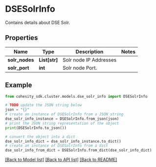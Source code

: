 # DSESolrInfo

Contains details about DSE Solr.

## Properties

Name | Type | Description | Notes
------------ | ------------- | ------------- | -------------
**solr_nodes** | **List[str]** | Solr node IP Addresses | 
**solr_port** | **int** | Solr node Port. | 

## Example

```python
from cohesity_sdk.cluster.models.dse_solr_info import DSESolrInfo

# TODO update the JSON string below
json = "{}"
# create an instance of DSESolrInfo from a JSON string
dse_solr_info_instance = DSESolrInfo.from_json(json)
# print the JSON string representation of the object
print(DSESolrInfo.to_json())

# convert the object into a dict
dse_solr_info_dict = dse_solr_info_instance.to_dict()
# create an instance of DSESolrInfo from a dict
dse_solr_info_from_dict = DSESolrInfo.from_dict(dse_solr_info_dict)
```
[[Back to Model list]](../README.md#documentation-for-models) [[Back to API list]](../README.md#documentation-for-api-endpoints) [[Back to README]](../README.md)


